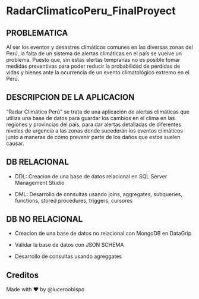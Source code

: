 # RadarClimaticoPeru_FinalProyect

## PROBLEMATICA
Al ser los eventos y desastres climáticos comunes en las diversas zonas del Perú, la falta de un 
sistema de alertas climáticas en el país se vuelve un problema. Puesto que, sin estas alertas tempranas 
no es posible tomar medidas preventivas para poder reducir la probabilidad de pérdidas de vidas y bienes 
ante la ocurrencia de un evento climatológico extremo en el Perú. 

## DESCRIPCION DE LA APLICACION
“Radar Climático Perú” se trata de una aplicación de alertas climáticas que utiliza una base de datos para guardar 
los cambios en el clima en las regiones y provincias del país, para dar alertas detalladas de diferentes niveles 
de urgencia a las zonas donde sucederán los eventos climáticos junto a maneras de cómo prevenir parte de 
los daños que estos suelen causar.

## DB RELACIONAL
- DDL: Creacion de una base de datos relacional en SQL Server Management Studio
  
- DML: Desarrollo de consultas usando joins, aggregates, subqueries, functions, stored procedures, triggers, cursores


## DB NO RELACIONAL
- Creacion de una base de datos no relacional con MongoDB en DataGrip

- Validar la base de datos con JSON SCHEMA
  
- Desarrollo de consultas usando agreggates
  
## Creditos
Made with ❤️ by @luceroobispo
